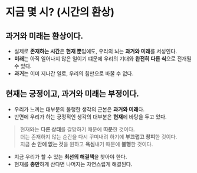 # 지금 몇 시? (시간의 환상)

## 과거와 미래는 환상이다.
* 실제로 **존재하는 시간**은 **현재 뿐**임에도, 우리의 뇌는 **과거와 미래**를 서성인다.
* **미래**는 아직 일어나지 않은 일이기 떄문에 우리의 기대와 **완전히 다른 식**으로 전개될 수 있다.
* **과거**는 이미 지나간 일로, 우리의 힘만으로 바꿀 수 없다.

## 현재는 긍정이고, 과거와 미래는 부정이다.
* 우리가 느끼는 대부분의 불행한 생각의 근본은 **과거와 미래**다.
* 반면에 우리가 하는 긍정적인 생각의 대부분은 **현재**에 바탕을 두고 있다.
> 현재와는 **다른 상태**를 갈망하기 때문에 **따분**한 것이다.   
> 더는 존재하지 않는 순간을 다시 꾸며내려 하기에 **부끄럽고 창피**한 것이다.    
> 지금 **손 안에 없는 것**을 원하고 **욕심**내기 때문에 **불행**한 것이다.   
* 지금 우리가 할 수 있는 **최선의 해결책**을 찾아야 한다.
* 현재를 **충만**하게 산다면 나머지는 자연스럽게 해결된다.

